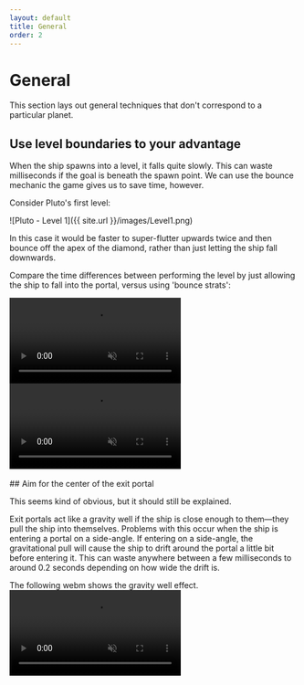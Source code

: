 ```yaml
---
layout: default
title: General
order: 2
---
```


# General

This section lays out general techniques that don't correspond to a particular planet.


## Use level boundaries to your advantage

When the ship spawns into a level, it falls quite slowly. This can waste milliseconds if the goal is beneath the spawn point. We can use the bounce mechanic the game gives us to save time, however.

Consider Pluto's first level:

![Pluto - Level 1]({{ site.url }}/images/Level1.png)

In this case it would be faster to super-flutter upwards twice and then bounce off the apex of the diamond, rather than just letting the ship fall downwards.

Compare the time differences between performing the level by just allowing the ship to fall into the portal, versus using 'bounce strats':

<div class="video-box">
  <div class="video-box-left">
    <video src="{{ site.url }}/videos/Pluto1RegularRoute.webm" controls muted>
      Your browser does not support the video tag
    </video>
  </div>
  <div class="video-box-right">
    <video src="{{ site.url }}/videos/Pluto1FastRoute.webm" controls muted>
      Your browser does not support the video tag
    </video>
  </div>
</div>

<br>
## Aim for the center of the exit portal

This seems kind of obvious, but it should still be explained.

Exit portals act like a gravity well if the ship is close enough to them—they pull the ship into themselves. Problems with this occur when the ship is entering a portal on a side-angle. If entering on a side-angle, the gravitational pull will cause the ship to drift around the portal a little bit before entering it. This can waste anywhere between a few milliseconds to around 0.2 seconds depending on how wide the drift is.

The following webm shows the gravity well effect.
<video controls muted>
  <source src="{{ site.url }}/videos/ExitPortalGravity.webm" type="video/webm">
  Browser does not support the video tag
</video>

